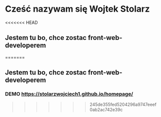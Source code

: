 # Cześć nazywam się Wojtek Stolarz
<<<<<<< HEAD
## Jestem tu bo, chce zostac front-web-developerem
=======
## Jestem tu bo, chce zostac front-web-developerem
### DEMO https://stolarzwojciech1.github.io/homepage/
>>>>>>> 245de355fed5204296a9747eeef0ab2ac742e39c
